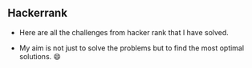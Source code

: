 ## Hackerrank

* Here are all the challenges from hacker rank that I have solved.

* My aim is not just to solve the problems but to find the most optimal solutions. :smile:
